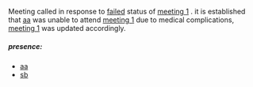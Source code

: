 Meeting called in response to [failed](failed.md) status of [meeting 1](meeting1.md) . it is established that [aa](aa.md) was unable to attend [meeting 1](meeting1.md) due to medical complications, [meeting 1](meeting1.md) was updated accordingly.

##### presence:
- [aa](aa.md)
- [sb](sb.md)